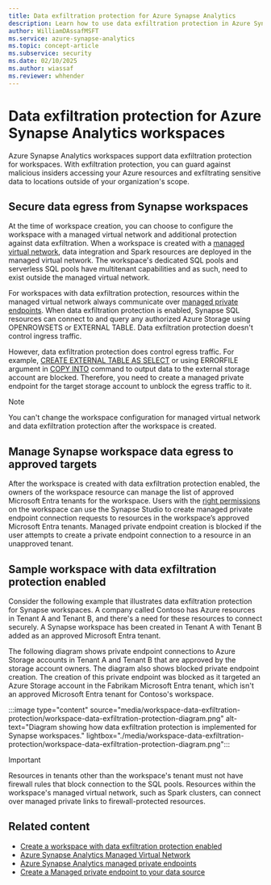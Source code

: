 ```yaml
---
title: Data exfiltration protection for Azure Synapse Analytics
description: Learn how to use data exfiltration protection in Azure Synapse Analytics workspaces.
author: WilliamDAssafMSFT 
ms.service: azure-synapse-analytics
ms.topic: concept-article
ms.subservice: security 
ms.date: 02/10/2025
ms.author: wiassaf
ms.reviewer: whhender
---
```


# Data exfiltration protection for Azure Synapse Analytics workspaces

Azure Synapse Analytics workspaces support data exfiltration protection for workspaces. With exfiltration protection, you can guard against malicious insiders accessing your Azure resources and exfiltrating sensitive data to locations outside of your organization's scope.

## Secure data egress from Synapse workspaces

At the time of workspace creation, you can choose to configure the workspace with a managed virtual network and additional protection against data exfiltration. When a workspace is created with a [managed virtual network](./synapse-workspace-managed-vnet.md), data integration and Spark resources are deployed in the managed virtual network. The workspace's dedicated SQL pools and serverless SQL pools have multitenant capabilities and as such, need to exist outside the managed virtual network.

For workspaces with data exfiltration protection, resources within the managed virtual network always communicate over [managed private endpoints](./synapse-workspace-managed-private-endpoints.md). When data exfiltration protection is enabled, Synapse SQL resources can connect to and query any authorized Azure Storage using OPENROWSETS or EXTERNAL TABLE. Data exfiltration protection doesn't control ingress traffic.

However, data exfiltration protection does control egress traffic. For example, [CREATE EXTERNAL TABLE AS SELECT](/sql/t-sql/statements/create-external-table-as-select-transact-sql?view=azure-sqldw-latest&preserve-view=true) or using ERRORFILE argument in [COPY INTO](/sql/t-sql/statements/copy-into-transact-sql?view=azure-sqldw-latest&preserve-view=true) command to output data to the external storage account are blocked. Therefore, you need to create a managed private endpoint for the target storage account to unblock the egress traffic to it.

> [!NOTE]
> You can't change the workspace configuration for managed virtual network and data exfiltration protection after the workspace is created.

## Manage Synapse workspace data egress to approved targets

After the workspace is created with data exfiltration protection enabled, the owners of the workspace resource can manage the list of approved Microsoft Entra tenants for the workspace. Users with the [right permissions](./synapse-workspace-access-control-overview.md) on the workspace can use the Synapse Studio to create managed private endpoint connection requests to resources in the workspace’s approved Microsoft Entra tenants. Managed private endpoint creation is blocked if the user attempts to create a private endpoint connection to a resource in an unapproved tenant.

## Sample workspace with data exfiltration protection enabled

Consider the following example that illustrates data exfiltration protection for Synapse workspaces. A company called Contoso has Azure resources in Tenant A and Tenant B, and there's a need for these resources to connect securely. A Synapse workspace has been created in Tenant A with Tenant B added as an approved Microsoft Entra tenant.

The following diagram shows private endpoint connections to Azure Storage accounts in Tenant A and Tenant B that are approved by the storage account owners. The diagram also shows blocked private endpoint creation. The creation of this private endpoint was blocked as it targeted an Azure Storage account in the Fabrikam Microsoft Entra tenant, which isn't an approved Microsoft Entra tenant for Contoso's workspace.

:::image type="content" source="media/workspace-data-exfiltration-protection/workspace-data-exfiltration-protection-diagram.png" alt-text="Diagram showing how data exfiltration protection is implemented for Synapse workspaces." lightbox="./media/workspace-data-exfiltration-protection/workspace-data-exfiltration-protection-diagram.png":::

>[!IMPORTANT]
> Resources in tenants other than the workspace's tenant must not have firewall rules that block connection to the SQL pools. Resources within the workspace's managed virtual network, such as Spark clusters, can connect over managed private links to firewall-protected resources.

## Related content

- [Create a workspace with data exfiltration protection enabled](./how-to-create-a-workspace-with-data-exfiltration-protection.md)
- [Azure Synapse Analytics Managed Virtual Network](./synapse-workspace-managed-vnet.md)
- [Azure Synapse Analytics managed private endpoints](./synapse-workspace-managed-private-endpoints.md)
- [Create a Managed private endpoint to your data source](./how-to-create-managed-private-endpoints.md)

